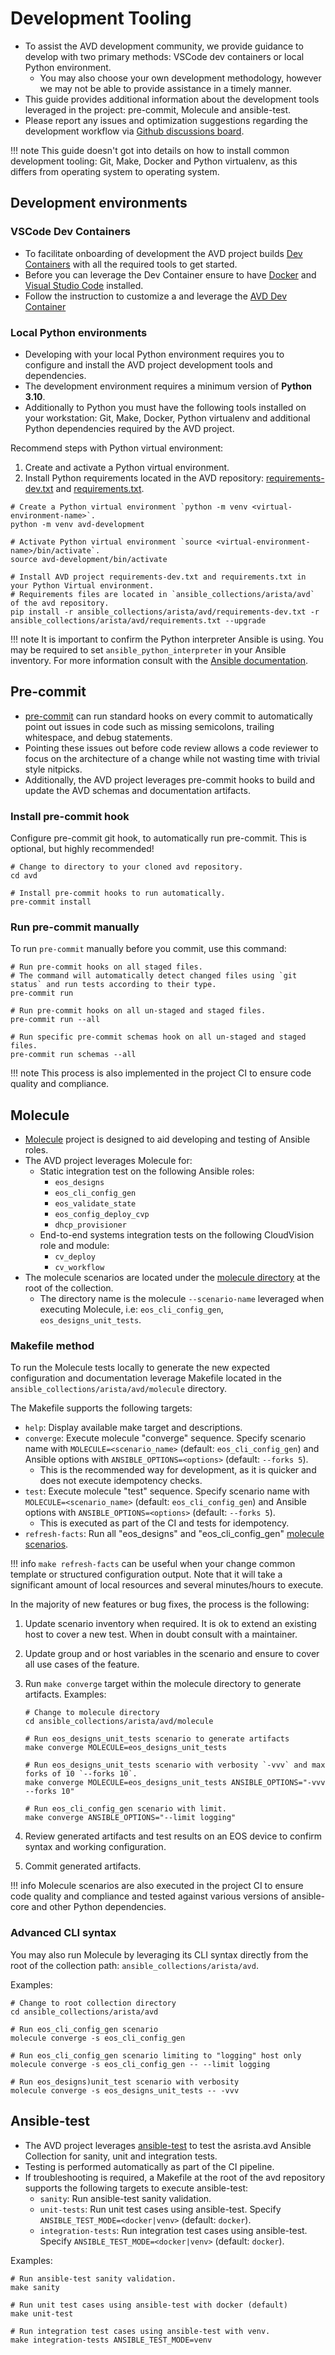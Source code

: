 <!--
  ~ Copyright (c) 2023-2024 Arista Networks, Inc.
  ~ Use of this source code is governed by the Apache License 2.0
  ~ that can be found in the LICENSE file.
  -->

# Development Tooling

- To assist the AVD development community, we provide guidance to develop with two primary methods: VSCode dev containers or local Python environment.
  - You may also choose your own development methodology, however we may not be able to provide assistance in a timely manner.
- This guide provides additional information about the development tools leveraged in the project: pre-commit, Molecule and ansible-test.
- Please report any issues and optimization suggestions regarding the development workflow via [Github discussions board](https://github.com/aristanetworks/avd/discussions).

!!! note
    This guide doesn't got into details on how to install common development tooling: Git, Make, Docker and Python virtualenv, as this differs from operating system to operating system.

## Development environments

### VSCode Dev Containers

- To facilitate onboarding of development the AVD project builds [Dev Containers](../containers/overview.md) with all the required tools to get started.
- Before you can leverage the Dev Container ensure to have [Docker](https://docs.docker.com/engine/install/) and [Visual Studio Code](https://code.visualstudio.com/) installed.
- Follow the instruction to customize a and leverage the [AVD Dev Container](../containers/overview.md#how-to-use-dev-containers)

### Local Python environments

- Developing with your local Python environment requires you to configure and install the AVD project development tools and dependencies.
- The development environment requires a minimum version of **Python 3.10**.
- Additionally to Python you must have the following tools installed on your workstation: Git, Make, Docker, Python virtualenv and additional Python dependencies required by the AVD project.

Recommend steps with Python virtual environment:

1. Create and activate a Python virtual environment.
2. Install Python requirements located in the AVD repository: [requirements-dev.txt](https://github.com/aristanetworks/avd/blob/devel/ansible_collections/arista/avd/requirements-dev.txt) and [requirements.txt](https://github.com/aristanetworks/avd/blob/devel/ansible_collections/arista/avd/requirements.txt).

```shell
# Create a Python virtual environment `python -m venv <virtual-environment-name>`.
python -m venv avd-development

# Activate Python virtual environment `source <virtual-environment-name>/bin/activate`.
source avd-development/bin/activate

# Install AVD project requirements-dev.txt and requirements.txt in your Python Virtual environment.
# Requirements files are located in `ansible_collections/arista/avd` of the avd repository.
pip install -r ansible_collections/arista/avd/requirements-dev.txt -r ansible_collections/arista/avd/requirements.txt --upgrade
```

!!! note
    It is important to confirm the Python interpreter Ansible is using.
    You may be required to set `ansible_python_interpreter` in your Ansible inventory.
    For more information consult with the [Ansible documentation](https://docs.ansible.com/ansible/latest/reference_appendices/python_3_support.html#using-python-3-on-the-managed-machines-with-commands-and-playbooks).

## Pre-commit

- [pre-commit](https://github.com/aristanetworks/avd/blob/devel/.pre-commit-config.yaml) can run standard hooks on every commit to automatically point out issues in code such as missing semicolons, trailing whitespace, and debug statements.
- Pointing these issues out before code review allows a code reviewer to focus on the architecture of a change while not wasting time with trivial style nitpicks.
- Additionally, the AVD project leverages pre-commit hooks to build and update the AVD schemas and documentation artifacts.

### Install pre-commit hook

Configure pre-commit git hook, to automatically run pre-commit. This is optional, but highly recommended!

```shell
# Change to directory to your cloned avd repository.
cd avd

# Install pre-commit hooks to run automatically.
pre-commit install
```

### Run pre-commit manually

To run `pre-commit` manually before you commit, use this command:

```shell
# Run pre-commit hooks on all staged files.
# The command will automatically detect changed files using `git status` and run tests according to their type.
pre-commit run

# Run pre-commit hooks on all un-staged and staged files.
pre-commit run --all

# Run specific pre-commit schemas hook on all un-staged and staged files.
pre-commit run schemas --all
```

!!! note
    This process is also implemented in the project CI to ensure code quality and compliance.

## Molecule

- [Molecule](https://ansible.readthedocs.io/projects/molecule/) project is designed to aid developing and testing of Ansible roles.
- The AVD project leverages Molecule for:
  - Static integration test on the following Ansible roles:
    - `eos_designs`
    - `eos_cli_config_gen`
    - `eos_validate_state`
    - `eos_config_deploy_cvp`
    - `dhcp_provisioner`
  - End-to-end systems integration tests on the following CloudVision role and module:
    - `cv_deploy`
    - `cv_workflow`
- The molecule scenarios are located under the [molecule directory](https://github.com/aristanetworks/avd/tree/devel/ansible_collections/arista/avd/molecule) at the root of the collection.
  - The directory name is the molecule `--scenario-name` leveraged when executing Molecule, i.e: `eos_cli_config_gen`, `eos_designs_unit_tests`.

### Makefile method

To run the Molecule tests locally to generate the new expected configuration and documentation leverage Makefile located in the `ansible_collections/arista/avd/molecule` directory.

The Makefile supports the following targets:

- `help`: Display available make target and descriptions.
- `converge`: Execute molecule "converge" sequence. Specify scenario name with `MOLECULE=<scenario_name>` (default: `eos_cli_config_gen`) and Ansible options with `ANSIBLE_OPTIONS=<options>` (default: `--forks 5`).
  - This is the recommended way for development, as it is quicker and does not execute idempotency checks.
- `test`: Execute molecule "test" sequence. Specify scenario name with `MOLECULE=<scenario_name>` (default: `eos_cli_config_gen`) and Ansible options with `ANSIBLE_OPTIONS=<options>` (default: `--forks 5`).
  - This is executed as part of the CI and tests for idempotency.
- `refresh-facts`: Run all "eos_designs" and "eos_cli_config_gen" [molecule scenarios](https://github.com/aristanetworks/avd/blob/devel/ansible_collections/arista/avd/molecule/MOLECULE_SCENARIOS.txt).

!!! info
    `make refresh-facts` can be useful when your change common template or structured configuration output.
    Note that it will take a significant amount of local resources and several minutes/hours to execute.

In the majority of new features or bug fixes, the process is the following:

1. Update scenario inventory when required. It is ok to extend an existing host to cover a new test. When in doubt consult with a maintainer.
2. Update group and or host variables in the scenario and ensure to cover all use cases of the feature.
3. Run `make converge` target within the molecule directory to generate artifacts. Examples:

    ```shell
    # Change to molecule directory
    cd ansible_collections/arista/avd/molecule

    # Run eos_designs_unit_tests scenario to generate artifacts
    make converge MOLECULE=eos_designs_unit_tests

    # Run eos_designs_unit_tests scenario with verbosity `-vvv` and max forks of 10 `--forks 10`.
    make converge MOLECULE=eos_designs_unit_tests ANSIBLE_OPTIONS="-vvv --forks 10"

    # Run eos_cli_config_gen scenario with limit.
    make converge ANSIBLE_OPTIONS="--limit logging"
    ```

4. Review generated artifacts and test results on an EOS device to confirm syntax and working configuration.
5. Commit generated artifacts.

!!! info
    Molecule scenarios are also executed in the project CI to ensure code quality and compliance and tested against various versions of ansible-core and other Python dependencies.

### Advanced CLI syntax

You may also run Molecule by leveraging its CLI syntax directly from the root of the collection path: `ansible_collections/arista/avd`.

Examples:

```shell
# Change to root collection directory
cd ansible_collections/arista/avd

# Run eos_cli_config_gen scenario
molecule converge -s eos_cli_config_gen

# Run eos_cli_config_gen scenario limiting to "logging" host only
molecule converge -s eos_cli_config_gen -- --limit logging

# Run eos_designs)unit_test scenario with verbosity
molecule converge -s eos_designs_unit_tests -- -vvv
```

## Ansible-test

- The AVD project leverages [ansible-test](https://www.ansible.com/blog/introduction-to-ansible-test/) to test the asrista.avd Ansible Collection for sanity, unit and integration tests.
- Testing is performed automatically as part of the CI pipeline.
- If troubleshooting is required, a Makefile at the root of the avd repository supports the following targets to execute ansible-test:
  - `sanity`: Run ansible-test sanity validation.
  - `unit-tests`: Run unit test cases using ansible-test. Specify `ANSIBLE_TEST_MODE=<docker|venv>` (default: `docker`).
  - `integration-tests`: Run integration test cases using ansible-test. Specify `ANSIBLE_TEST_MODE=<docker|venv>` (default: `docker`).

Examples:

```shell
# Run ansible-test sanity validation.
make sanity

# Run unit test cases using ansible-test with docker (default)
make unit-test

# Run integration test cases using ansible-test with venv.
make integration-tests ANSIBLE_TEST_MODE=venv
```
